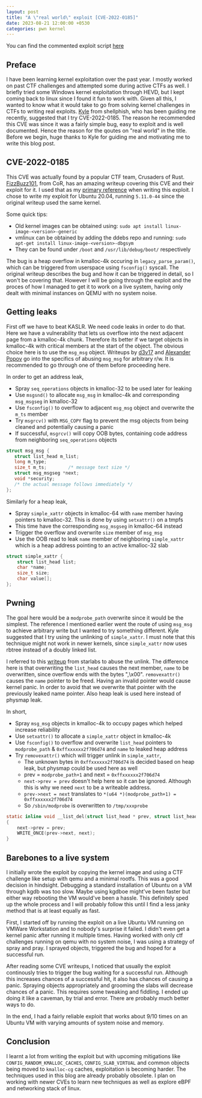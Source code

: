 ```yaml
---
layout: post
title: "A \"real world\" exploit [CVE-2022-0185]"
date: 2023-08-21 12:00:00 +0530
categories: pwn kernel
---
```


You can find the commented exploit script [here](https://github.com/k1R4/exploits/blob/main/CVE-2022-0185/exploit.c) 

## Preface
I have been learning kernel exploitation over the past year. I mostly worked on past CTF challenges and attempted some during active CTFs as well. I briefly tried some Windows kernel exploitation through HEVD, but I kept coming back to linux since I found it fun to work with. Given all this, I wanted to know what it would take to go from solving kernel challenges in CTFs to writing real exploits. [Kyle](https://twitter.com/ky1ebot) from shellphish, who has been guiding me recently, suggested that I try CVE-2022-0185. The reason he recommended this CVE was since it was a fairly simple bug, easy to exploit and is well documented. Hence the reason for the qoutes on "real world" in the title. Before we begin, huge thanks to Kyle for guiding me and motivating me to write this blog post.

## CVE-2022-0185
This CVE was actually found by a popular CTF team, Crusaders of Rust. [FizzBuzz101](https://willsroot.io), from CoR, has an amazing writeup covering this CVE and their exploit for it. I used that as my [primary reference](https://www.willsroot.io/2022/01/cve-2022-0185.html) when writing this exploit. I chose to write my exploit for Ubuntu 20.04, running `5.11.0-44` since the original writeup used the same kernel.

Some quick tips:
 - Old kernel images can be obtained using: `sudo apt install linux-image-<version>-generic`
 - vmlinux can be obtained by adding the ddebs repo and running: `sudo apt-get install linux-image-<version>-dbgsym`
 - They can be found under `/boot` and `/usr/lib/debug/boot/` respectively

The bug is a heap overflow in kmalloc-4k occuring in `legacy_parse_param()`, which can be triggered from userspace using `fsconfig()` syscall. The original writeup describes the bug and how it can be triggered in detail, so I won't be covering that. However I will be going through the exploit and the proces of how I managed to get it to work on a live system, having only dealt with minimal instances on QEMU with no system noise.


## Getting leaks
First off we have to beat KASLR. We need code leaks in order to do that. Here we have a vulnerability that lets us overflow into the next adjacent page from a kmalloc-4k chunk. Therefore its better if we target objects in kmalloc-4k with critical members at the start of the object. The obvious choice here is to use the `msg_msg` object. Writeups by [d3v17](https://syst3mfailure.io/wall-of-perdition/) and [Alexander Popov](https://a13xp0p0v.github.io/2021/02/09/CVE-2021-26708.html) go into the specifics of abusing `msg_msg` for arbitrary r/w. It is recommended to go through one of them before proceeding here.

In order to get an address leak, 
 - Spray `seq_operations` objects in kmalloc-32 to be used later for leaking
 - Use `msgsnd()` to allocate `msg_msg` in kmalloc-4k and corresponding `msg_msgseg` in kmalloc-32
 - Use `fsconfig()` to overflow to adjacent `msg_msg` object and overwrite the `m_ts` member
 - Try `msgrcv()` with `MSG_COPY` flag to prevent the msg objects from being cleaned and potentially causing a panic
 - If successful, `msgrcv()` will copy OOB bytes, containing code address from neighboring `seq_operations` objects
 ```c
 struct msg_msg {
	struct list_head m_list;
	long m_type;
	size_t m_ts;		/* message text size */
	struct msg_msgseg *next;
	void *security;
	/* the actual message follows immediately */
};
 ```

Similarly for a heap leak,
 - Spray `simple_xattr` objects in kmalloc-64 with `name` member having pointers to kmalloc-32. This is done by using `setxattr()` on a tmpfs
 - This time have the corresponding `msg_msgseg` in kmalloc-64 instead
 - Trigger the overflow and overwrite `size` member of `msg_msg`
 - Use the OOB read to leak `name` member of neighboring `simple_xattr` which is a heap address pointing to an active kmalloc-32 slab

```c
struct simple_xattr {
	struct list_head list;
	char *name;
	size_t size;
	char value[];
};
```


## Pwning
The goal here would be a `modprobe_path` overwrite since it would be the simplest. The reference I mentioned earlier went the route of using `msg_msg` to achieve arbitrary write but I wanted to try something different. Kyle suggested that I try using the unlinking of `simple_xattr`. I must note that this technique might not work in newer kernels, since `simple_xattr` now uses rbtree instead of a doubly linked list. 

I referred to this [writeup](https://www.starlabs.sg/blog/2022/06-io_uring-new-code-new-bugs-and-a-new-exploit-technique/#unlinking-attack) from starlabs to abuse the unlink. The difference here is that overwriting the `list_head` causes the next member, `name` to be overwritten, since overflow ends with the bytes ",\x00". `removexattr()` causes the `name` pointer to be freed. Having an invalid pointer would cause kernel panic. In order to avoid that we overwrite that pointer with the previously leaked name pointer. Also heap leak is used here instead of physmap leak.

In short,
 - Spray `msg_msg` objects in kmalloc-4k to occupy pages which helped increase reliability
 - Use `setxattr()` to allocate a `simple_xattr` object in kmalloc-4k
 - Use `fsconfig()` to overflow and overwrite `list_head` pointers to `modprobe_path` & `0xffxxxxxx2f706d74` and `name` to leaked heap address
 - Try `removexattr()` which will trigger unlink in `simple_xattr`,
	- The unknown bytes in `0xffxxxxxx2f706d74` is decided based on heap leak, but physmap could be used here as well
	- prev = `modprobe_path+1` and next = `0xffxxxxxx2f706d74`
	- `next->prev = prev` doesn't help here so it can be ignored. Although this is why we need `next` to be a writeable address.
	- `prev->next = next` translates to `*(u64 *)(modprobe_path+1) = 0xffxxxxxx2f706d74`
	- So `/sbin/modprobe` is overwritten to `/tmp/xxxprobe`

```c
static inline void __list_del(struct list_head * prev, struct list_head * next)
{
	next->prev = prev;
	WRITE_ONCE(prev->next, next);
}
```


## Barebones to a live system
I initially wrote the exploit by copying the kernel image and using a CTF challenge like setup with qemu and a minimal rootfs. This was a good decision in hindsight. Debugging a standard installation of Ubuntu on a VM through kgdb was too slow. Maybe using kgdboe might've been faster but either way rebooting the VM would've been a hassle. This definitely sped up the whole process and I will probably follow this until I find a less janky method that is at least equally as fast.

First, I started off by running the exploit on a live Ubuntu VM running on VMWare Workstation and to nobody's surprise it failed. I didn't even get a kernel panic after running it multiple times. Having worked with only ctf challenges running on qemu with no system noise, I was using a strategy of spray and pray. I sprayed objects, triggered the bug and hoped for a successful run.

After reading some CVE writeups, I noticed that usually the exploit continously tries to trigger the bug waiting for a successful run. Although this increases chances of a successful hit, it also has chances of causing a panic. Spraying objects appropriately and grooming the slabs will decrease chances of a panic. This requires some tweaking and fiddling. I ended up doing it like a caveman, by trial and error. There are probably much better ways to do.

In the end, I had a fairly reliable exploit that works about 9/10 times on an Ubuntu VM with varying amounts of system noise and memory.

## Conclusion
I learnt a lot from writing the exploit but with upcoming mitigations like `CONFIG_RANDOM_KMALLOC_CACHES`, `CONFIG_SLAB_VIRTUAL` and common objects being moved to `kmalloc-cg` caches, exploitation is becoming harder. The techniques used in this blog are already probably obsolete. I plan on working with newer CVEs to learn new techniques as well as explore eBPF and networking stack of linux.